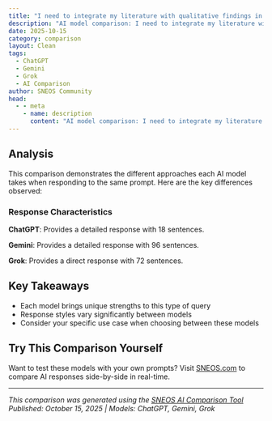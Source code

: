 ```yaml
---
title: "I need to integrate my literature with qualitative findings in the analysis. Help me: 1) Decide whether to review literature before or after analysis (depends on approach)"
description: "AI model comparison: I need to integrate my literature with qualitative findings in the analysis. Help me: 1) Decide whet..."
date: 2025-10-15
category: comparison
layout: Clean
tags:
  - ChatGPT
  - Gemini
  - Grok
  - AI Comparison
author: SNEOS Community
head:
  - - meta
    - name: description
      content: "AI model comparison: I need to integrate my literature with qualitative findings in the analysis. Help me: 1) Decide whether to review litera..."
---
```


<ChatComparison
  title="I need to integrate my literature with qualitative findings in the analysis. Help me: 1) Decide whether to review literature before or after analysis (depends on approach)"
  prompt="I need to integrate my literature with qualitative findings in the analysis. Help me: 1) Decide whether to review literature before or after analysis (depends on approach)"
  :responses='{"ChatGPT": "Deciding whether to review the literature before or after your qualitative analysis largely depends on your research approach and objectives. Here are some considerations for both options:\n\n### Reviewing Literature Before Analysis\n\n**When to Choose This Approach:**\n- **Theoretical Framework**: If you are grounding your research in a specific theoretical framework, it is helpful to review the literature first. This will allow you to understand existing theories and how they relate to your research question.\n- **Research Questions and Gaps**: A pre-analysis literature review can help you formulate clear research questions and identify gaps in the existing literature that your study can address.\n- **Informed Analysis**: By familiarizing yourself with existing findings, you can approach your data analysis with a more critical lens, looking for patterns, themes, and nuances that align with or challenge previous work.\n\n**Advantages:**\n- It provides context for your research.\n- It helps refine your methodology or interview questions based on existing studies.\n- It aids in anticipating possible outcomes and understanding diverse perspectives.\n\n### Reviewing Literature After Analysis\n\n**When to Choose This Approach:**\n- **Grounded Theory**: If your approach is primarily grounded theory or exploratory, you may want to analyze your data first. This allows findings to arise organically without being influenced by existing literature.\n- **Novel Perspectives**: If you aim to uncover novel insights rather than validate or build on existing knowledge, analyzing your data first can prevent bias in your interpretations.\n- **Inductive Approach**: If you approach the data with an inductive methodology, generating themes and insights from the data itself may lead to unexpected findings that can then be contextualized with literature afterward.\n\n**Advantages:**\n- It allows for pure, unbiased exploration of your data.\n- You can discover patterns and themes without preconceived notions from existing literature.\n- It strengthens your contribution to the field by providing original insights that may lead to new literature.\n\n### Conclusion\n\nIn summary:\n- If your aim is to build on existing knowledge or fit your insights into an established theoretical framework, conduct the literature review **before** the analysis.\n- If you want to explore new ideas or use an inductive approach, conduct the qualitative analysis first and then review the literature **after**.\n\nChoose the option that best aligns with your research goals, methodology, and philosophical stance.", "Gemini": "You\u0027re asking a fundamental question in qualitative research, and you\u0027re absolutely right \u2013 the \u0022when\u0022 of literature review significantly shapes your analytical process and final insights.\n\nThere isn\u0027t a single \u0022right\u0022 answer; it truly depends on your methodological approach, your research questions, and your philosophical stance.\n\nLet\u0027s break down the two main approaches and then consider the common hybrid models.\n\n---\n\n## 1. Literature Review *Before* Analysis (Deductive/Theory-Driven Approach)\n\n**When it happens:** A comprehensive literature review is conducted *before* data collection and often informs the development of your research questions, interview protocols, and initial coding framework.\n\n**What it looks like:**\n*   You extensively read existing theories, concepts, and previous findings related to your topic.\n*   You use this literature to establish a theoretical framework or a conceptual model.\n*   Your research questions are often designed to test, extend, or apply these existing theories/concepts within a new context.\n*   During data collection and initial analysis, you might look for evidence that supports or refutes the established theories, or use the theoretical framework as a guiding lens for coding.\n\n**Benefits:**\n*   **Structure \u0026 Focus:** Provides a clear roadmap for data collection and analysis, making the process more efficient.\n*   **Building on Existing Knowledge:** Allows you to position your study directly within current scholarly conversations and contribute to established theories.\n*   **Early Identification of Gaps:** Helps pinpoint specific areas where existing literature is lacking, allowing you to design your study to fill those gaps.\n*   **Justification:** Provides a strong rationale for your study by demonstrating its relevance to existing knowledge.\n*   **Deductive Reasoning:** Good for testing hypotheses or applying a known framework to a new situation.\n\n**Potential Drawbacks/Challenges:**\n*   **Confirmation Bias:** There\u0027s a risk of being overly influenced by existing theories, potentially leading you to overlook or misinterpret emergent themes that don\u0027t fit the established framework.\n*   **\u0022Forcing\u0022 Data:** You might inadvertently try to fit your data into pre-conceived categories from the literature, rather than letting the data speak for itself.\n*   **Limited Discovery:** Can stifle the emergence of truly novel or unexpected findings if you\u0027re too focused on proving or disproving existing ideas.\n\n**Best suited for:**\n*   Studies aiming to *test, apply, or extend* an existing theory in a new context.\n*   When your research questions are well-defined and derive from a clear theoretical foundation.\n*   Methodologies that lean towards deductive reasoning (e.g., some forms of case study, content analysis with pre-defined categories).\n\n---\n\n## 2. Literature Review *After* Analysis (Inductive/Discovery-Oriented Approach)\n\n**When it happens:** An extensive literature review is primarily conducted *after* you have collected and thoroughly analyzed your data, and have developed initial themes or categories.\n\n**What it looks like:**\n*   You begin data collection with broad research questions and an open mind, aiming to explore a phenomenon as it unfolds.\n*   Initial data analysis (open coding, developing themes, memoing) is done without significant reference to academic literature, allowing themes to emerge purely from the data.\n*   Once these emergent themes or a preliminary conceptual model are established, you then turn to the literature to make sense of your findings, compare them to existing research, and position your contribution.\n\n**Benefits:**\n*   **Reduced Bias:** Minimizes the risk of imposing preconceived notions or theories on your data, allowing for genuine discovery.\n*   **Emergent Theory:** Ideal for generating new theories or conceptual models directly from the data (e.g., Grounded Theory).\n*   **Rich Description:** Encourages a deep, unconstrained exploration of the participants\u0027 experiences or the phenomenon under study.\n*   **Fresh Perspectives:** Can lead to entirely new insights and understandings that might have been overshadowed by existing literature.\n*   **Inductive Reasoning:** Excellent for exploring poorly understood topics or sensitive subjects where existing theories might be inadequate.\n\n**Potential Drawbacks/Challenges:**\n*   **Lack of Initial Direction:** Can feel less structured at the outset, and the initial analysis might lack theoretical depth until the literature is integrated.\n*   **\u0022Reinventing the Wheel\u0022:** There\u0027s a risk of discovering something that is already well-established in the literature (though the *later* literature review helps address this).\n*   **Time-Consuming:** The process of discovery can be iterative and may require significant time to allow themes to fully emerge before seeking external validation or comparison.\n*   **Justification (Initial):** May require more explicit justification for *why* you\u0027re delaying the literature review, especially in traditional academic contexts.\n\n**Best suited for:**\n*   **Grounded Theory:** This is the hallmark of Grounded Theory methodology, where the goal is to generate theory from data.\n*   **Exploratory Studies:** When you\u0027re investigating a phenomenon that is new, under-researched, or poorly understood.\n*   **Phenomenology/Ethnography:** While some initial literature provides context, the focus is on understanding lived experience or cultural dynamics as they present themselves, with deeper literature integration later.\n*   When your research questions are broad and aim for in-depth understanding rather than testing.\n\n---\n\n## The Hybrid/Iterative Approach (Most Common in Practice)\n\nMany qualitative researchers adopt an iterative approach that combines elements of both, often seen as the most practical and robust method.\n\n**How it works:**\n1.  **Initial, Focused Literature Review (Before):** Conduct a preliminary review to understand the general landscape of your topic, identify broad research gaps, and inform your initial research questions and interview guide. This sets the stage but doesn\u0027t lock you into a rigid framework.\n2.  **Data Collection \u0026 Initial Inductive Analysis (After, part 1):** Collect data and begin preliminary analysis (open coding, memoing) with an open mind, allowing themes to emerge directly from the data.\n3.  **Mid-Analysis Literature Review \u0026 Refinement (During):** Once some preliminary themes have emerged, you might return to the literature more deeply. This can help you:\n    *   **Refine your codes/themes:** Are your emergent categories similar to existing concepts? Can existing theories help you understand your data better?\n    *   **Identify theoretical connections:** See if your themes resonate with existing theoretical constructs, potentially leading to a more sophisticated analytical framework.\n    *   **Develop more focused questions:** Inform further data collection (if iterative) or subsequent analytical steps.\n4.  **Deep Dive Literature Review \u0026 Interpretation (After, part 2):** After your main themes are well-developed, you conduct a comprehensive literature review to:\n    *   **Compare and Contrast:** How do your findings align with, contradict, or extend existing research?\n    *   **Theoretical Elaboration:** Use existing theories to further explain your findings, providing a deeper level of interpretation.\n    *   **Contextualization:** Position your study\u0027s contribution within the broader academic discourse.\n    *   **Discussion:** Formulate the \u0022So what?\u0022 of your research by linking it to relevant literature.\n\n**Benefits:**\n*   **Balances Structure with Discovery:** Provides enough guidance to be efficient but enough flexibility to allow for novel insights.\n*   **Reduces Pitfalls:** Mitigates the risks of both confirmation bias and \u0022reinventing the wheel.\u0022\n*   **Richer Analysis:** Allows you to leverage both the richness of your data and the depth of existing theoretical knowledge.\n*   **Highly Flexible:** Adaptable to various qualitative methodologies and research questions.\n\n---\n\n## How to Decide for Your Study: Guiding Questions\n\nTo help you decide, ask yourself the following:\n\n1.  **What is your primary methodological approach?**\n    *   **Grounded Theory:** Leans heavily towards \u0022after\u0022 (or the latter stages of hybrid).\n    *   **Phenomenology, Ethnography:** Often start with minimal literature (to avoid bias) and integrate more deeply during/after analysis.\n    *   **Case Study, Thematic Analysis:** Can lean either way or use a hybrid approach, depending on whether you\u0027re theory-testing or exploring.\n\n2.  **What are your research questions aiming to do?**\n    *   **Are you testing a hypothesis or applying an existing theory?** -\u003E Leans \u0022before.\u0022\n    *   **Are you exploring a new phenomenon, generating new insights, or understanding lived experiences?** -\u003E Leans \u0022after\u0022 or hybrid with a strong inductive start.\n\n3.  **How much is already known about your topic?**\n    *   **Well-researched area with established theories?** -\u003E \u0022Before\u0022 might be appropriate to build on existing knowledge.\n    *   **Novel or under-researched topic?** -\u003E \u0022After\u0022 or strong inductive \u0022hybrid\u0022 is likely better to avoid premature categorization.\n\n4.  **What is your epistemological stance (how you view knowledge)?**\n    *   **Post-positivist/Realist (seeking objective truth, testing theories)?** -\u003E Leans \u0022before.\u0022\n    *   **Constructivist/Interpretivist (understanding subjective meanings, co-creating knowledge)?** -\u003E Leans \u0022after\u0022 or hybrid to allow for emergent meaning.\n\n5.  **What are the practical constraints?**\n    *   Time, resources, and the expectations of your institution/supervisor can influence the feasibility of each approach.\n\n---\n\n**In conclusion, for integrating your literature with qualitative findings in analysis:**\n\n*   **If you\u0027re explicitly generating new theory or exploring uncharted territory, lean towards reviewing literature *after* initial inductive analysis.**\n*   **If you\u0027re testing, extending, or applying an existing theoretical framework, start with a comprehensive literature review *before* analysis.**\n*   **For most qualitative studies, a flexible, *iterative hybrid approach* is often the most effective.** Begin with a foundational review, allow themes to emerge from your data, and then return to the literature to deepen, contextualize, and theorize your findings.\n\nThe key is to be *deliberate* in your choice and clearly articulate your rationale within your methodology section. Good luck!", "Grok": "### Deciding the Placement of Literature Review in Relation to Qualitative Analysis\n\nIn qualitative research, the decision to review literature before or after (or both) your analysis depends on your methodological approach, the research question, and the philosophical underpinnings of your study. There\u0027s no one-size-fits-all rule, but I\u0027ll break it down based on common paradigms, with pros, cons, and recommendations to help you integrate literature with your qualitative findings effectively. This ensures your analysis isn\u0027t overly influenced by preconceptions while still grounding it in existing knowledge.\n\n#### Key Approaches and When to Review Literature\n\n1. **Inductivist or Grounded Theory Approach (Literature Review *After* Initial Analysis)**\n   - **Rationale**: This is common in exploratory qualitative studies (e.g., grounded theory, phenomenology, or ethnography) where you want the data to \u0022speak for itself\u0022 without preconceived categories from prior studies biasing your emerging themes. You collect and analyze data first to generate inductive insights, then consult literature afterward to compare, contextualize, or extend your findings.\n   - **Workflow**:\n     - Analyze your qualitative data (e.g., via thematic analysis, coding interviews) to identify patterns and themes organically.\n     - Once themes are solidified, review relevant literature to see how they align, contradict, or build on existing theories.\n     - Integrate by mapping your findings onto literature (e.g., \u0022My theme of \u0027resilience in isolation\u0027 echoes Smith\u0027s 2015 framework but adds a cultural dimension absent in prior work\u0022).\n   - **Pros**: Reduces bias; allows novel discoveries; strengthens originality.\n   - **Cons**: Risks \u0022reinventing the wheel\u0022 if foundational concepts are overlooked; can make integration feel retrofitted.\n   - **Best For**: Studies aiming for theory-building or when literature is sparse. Example: Glaser and Strauss\u0027s grounded theory method explicitly delays literature review until memo-writing stage (Glaser, 1978).\n   - **Tip**: Use a preliminary \u0022light\u0022 literature scan at the start to justify your topic\u0027s gap, but delay deep dives until post-analysis.\n\n2. **Deductivist or Post-Positivist Approach (Literature Review *Before* Analysis)**\n   - **Rationale**: Here, you draw on existing theories to frame your analysis from the outset, using literature to inform your coding framework or sensitizing concepts. This is suited to confirmatory or applied research where you\u0027re testing, refining, or applying known ideas to new data.\n   - **Workflow**:\n     - Conduct a thorough literature review early to identify key concepts, models, or gaps.\n     - Use these as a lens during analysis (e.g., code data against a pre-existing framework like Bandura\u0027s self-efficacy theory).\n     - Integrate by weaving findings back into literature discussions (e.g., in your results or discussion section: \u0022Qualitative data supports prior literature on X but reveals nuances in Y context\u0022).\n   - **Pros**: Provides structure; easier to link findings to broader scholarship; efficient for time-constrained projects.\n   - **Cons**: May impose external biases, limiting emergent themes; risks confirmation bias where data is forced to fit theories.\n   - **Best For**: Studies with clear theoretical anchors, like case studies or action research. Example: In nursing or education research, pre-analysis reviews often draw from established models (Creswell \u0026 Poth, 2018).\n   - **Tip**: Balance with iterative checks\u2014revisit literature mid-analysis if new data challenges initial assumptions.\n\n3. **Hybrid or Iterative Approach (Literature Review *Throughout* the Process)**\n   - **Rationale**: Many modern qualitative studies (e.g., in mixed methods or pragmatic paradigms) treat literature as an ongoing dialogue. Start with a foundational review, analyze data inductively, and loop back to literature iteratively as themes emerge. This is flexible and aligns with reflexive practices.\n   - **Workflow**:\n     - Initial review to scope the field and identify gaps.\n     - Analyze data in phases, consulting targeted literature between phases (e.g., after first-round coding, search for studies on an emerging theme).\n     - Integrate via a dedicated synthesis section where you juxtapose quotes/findings with literature excerpts.\n   - **Pros**: Adaptive; enriches depth without rigidity; common in interdisciplinary work.\n   - **Cons**: Can be time-intensive; requires strong organization to avoid scope creep.\n   - **Best For**: Complex topics like social sciences or health where literature evolves quickly. Example: Braun and Clarke\u0027s thematic analysis encourages ongoing theoretical engagement (2006).\n   - **Tip**: Document your process in a research journal to track how literature influenced (or didn\u0027t) your analysis.\n\n#### Practical Recommendations for Integration\n- **Assess Your Study\u0027s Goals**: If your research is exploratory (e.g., \u0022What are participants\u0027 lived experiences?\u0022), lean toward post-analysis review. If it\u0027s explanatory (e.g., \u0022How does Theory X manifest in this context?\u0022), review beforehand.\n- **Ethical and Methodological Fit**: Align with your paradigm\u2014e.g., interpretivism favors induction, while realism might prefer deduction. Cite methodologists like Yin (2018) for case studies or Charmaz (2014) for constructivist grounded theory to justify your choice.\n- **Structure in Your Paper**: Regardless of timing, dedicate space in the methods section to explain your approach. In analysis/discussion, use tables or matrices to visually integrate: columns for your findings, literature parallels, and implications.\n- **Common Pitfalls to Avoid**: Don\u0027t ignore literature entirely (it weakens credibility); conversely, don\u0027t let it overshadow your voice. Aim for 60/40 balance: prioritize data, then literature.\n- **Tools for Help**: Use NVivo or ATLAS.ti for coding with literature annotations; EndNote/Zotero for managing references during iteration.\n\nIf you share more details about your research question, methodology, or field (e.g., sociology, psychology), I can refine this advice further!"}' published-date="{DateTime.UtcNow:HH:mm}"
/>

## Analysis

This comparison demonstrates the different approaches each AI model takes when responding to the same prompt. Here are the key differences observed:

### Response Characteristics

**ChatGPT**: Provides a detailed response with 18 sentences. 

**Gemini**: Provides a detailed response with 96 sentences. 

**Grok**: Provides a direct response with 72 sentences. 

## Key Takeaways

- Each model brings unique strengths to this type of query
- Response styles vary significantly between models
- Consider your specific use case when choosing between these models

## Try This Comparison Yourself

Want to test these models with your own prompts? Visit [SNEOS.com](https://sneos.com) to compare AI responses side-by-side in real-time.

---

*This comparison was generated using the [SNEOS AI Comparison Tool](https://sneos.com)*
*Published: October 15, 2025 | Models: ChatGPT, Gemini, Grok*
